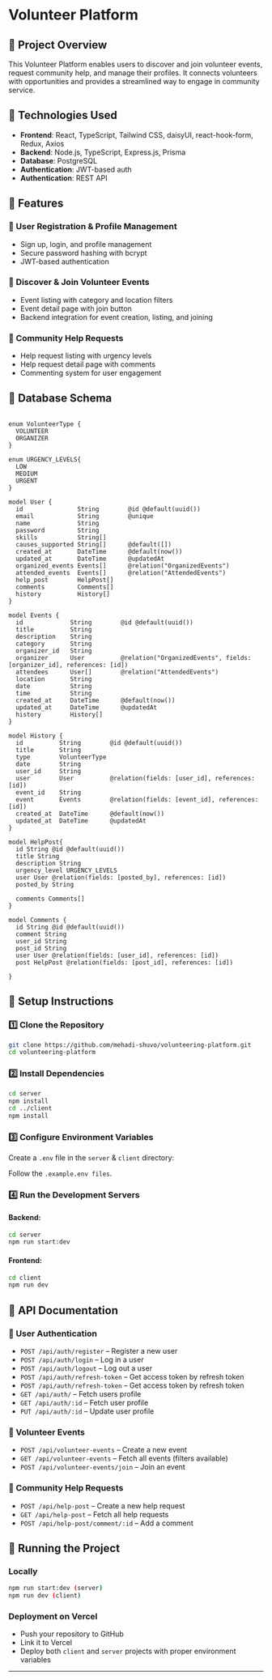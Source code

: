 # Volunteer Platform

## 📌 Project Overview

This Volunteer Platform enables users to discover and join volunteer events, request community help, and manage their profiles. It connects volunteers with opportunities and provides a streamlined way to engage in community service.

## 📌 Technologies Used

- **Frontend**: React, TypeScript, Tailwind CSS, daisyUI, react-hook-form, Redux, Axios
- **Backend**: Node.js, TypeScript, Express.js, Prisma
- **Database**: PostgreSQL
- **Authentication**: JWT-based auth
- **Authentication**: REST API

## 📌 Features

### 🔹 User Registration & Profile Management

- Sign up, login, and profile management
- Secure password hashing with bcrypt
- JWT-based authentication

### 🔹 Discover & Join Volunteer Events

- Event listing with category and location filters
- Event detail page with join button
- Backend integration for event creation, listing, and joining

### 🔹 Community Help Requests

- Help request listing with urgency levels
- Help request detail page with comments
- Commenting system for user engagement

## 📌 Database Schema

```

enum VolunteerType {
  VOLUNTEER
  ORGANIZER
}

enum URGENCY_LEVELS{
  LOW
  MEDIUM
  URGENT
}

model User {
  id               String        @id @default(uuid())
  email            String        @unique
  name             String
  password         String
  skills           String[]
  causes_supported String[]      @default([])
  created_at       DateTime      @default(now())
  updated_at       DateTime      @updatedAt
  organized_events Events[]      @relation("OrganizedEvents")
  attended_events  Events[]      @relation("AttendedEvents")
  help_post        HelpPost[]
  comments         Comments[]
  history          History[]
}

model Events {
  id             String        @id @default(uuid())
  title          String
  description    String
  category       String
  organizer_id   String
  organizer      User          @relation("OrganizedEvents", fields: [organizer_id], references: [id])
  attendees      User[]        @relation("AttendedEvents")
  location       String
  date           String
  time           String
  created_at     DateTime      @default(now())
  updated_at     DateTime      @updatedAt
  history        History[]
}

model History {
  id          String        @id @default(uuid())
  title       String
  type        VolunteerType
  date        String
  user_id     String
  user        User          @relation(fields: [user_id], references: [id])
  event_id    String
  event       Events        @relation(fields: [event_id], references: [id])
  created_at  DateTime      @default(now())
  updated_at  DateTime      @updatedAt
}

model HelpPost{
  id String @id @default(uuid())
  title String
  description String
  urgency_level URGENCY_LEVELS
  user User @relation(fields: [posted_by], references: [id])
  posted_by String

  comments Comments[]
}

model Comments {
  id String @id @default(uuid())
  comment String
  user_id String
  post_id String
  user User @relation(fields: [user_id], references: [id])
  post HelpPost @relation(fields: [post_id], references: [id])

}
```

## 📌 Setup Instructions

### 1️⃣ Clone the Repository

```bash
git clone https://github.com/mehadi-shuvo/volunteering-platform.git
cd volunteering-platform
```

### 2️⃣ Install Dependencies

```bash
cd server
npm install
cd ../client
npm install
```

### 3️⃣ Configure Environment Variables

Create a `.env` file in the `server` & `client` directory:

Follow the `.example.env files`.

### 4️⃣ Run the Development Servers

#### Backend:

```bash
cd server
npm run start:dev
```

#### Frontend:

```bash
cd client
npm run dev
```

## 📌 API Documentation

### 🔹 User Authentication

- `POST /api/auth/register` – Register a new user
- `POST /api/auth/login` – Log in a user
- `POST /api/auth/logout` – Log out a user
- `POST /api/auth/refresh-token` – Get access token by refresh token
- `POST /api/auth/refresh-token` – Get access token by refresh token
- `GET /api/auth/` – Fetch users profile
- `GET /api/auth/:id` – Fetch user profile
- `PUT /api/auth/:id` – Update user profile

### 🔹 Volunteer Events

- `POST /api/volunteer-events` – Create a new event
- `GET /api/volunteer-events` – Fetch all events (filters available)
- `POST /api/volunteer-events/join` – Join an event

### 🔹 Community Help Requests

- `POST /api/help-post` – Create a new help request
- `GET /api/help-post` – Fetch all help requests
- `POST /api/help-post/comment/:id` – Add a comment

## 📌 Running the Project

### Locally

```bash
npm run start:dev (server)
npm run dev (client)
```

### Deployment on Vercel

- Push your repository to GitHub
- Link it to Vercel
- Deploy both `client` and `server` projects with proper environment variables

---
